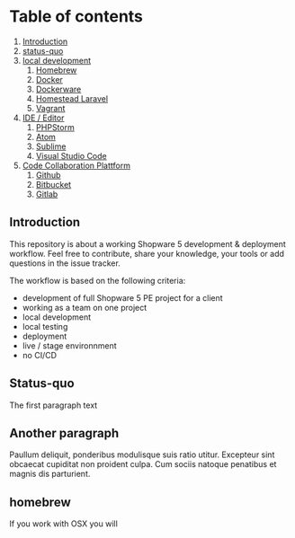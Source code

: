 
# Table of contents
1. [Introduction](#introduction)
2. [status-quo](#statusquo)
3. [local development](#local-development)
    1. [Homebrew](#homebrew)
    2. [Docker](#docker)
    3. [Dockerware](#dockware)
    4. [Homestead Laravel](#homestead-laravel)
    5. [Vagrant](#vagrant)
4. [IDE / Editor](#codingeditor)
    1. [PHPStorm](#phpstorm)
    2. [Atom](#atom)
    3. [Sublime](#sublime)
    4. [Visual Studio Code](#vscode)
4. [Code Collaboration Plattform](#ccplattform)
    1. [Github](#github)
    2. [Bitbucket](#bitbucket)
    3. [Gitlab](#gitlab)

## Introduction <a name="introduction"></a>
This repository is about a working Shopware 5 development & deployment workflow.
Feel free to contribute, share your knowledge, your tools or add questions in the issue tracker.

The workflow is based on the following criteria:
- development of full Shopware 5 PE project for a client
- working as a team on one project
- local development
- local testing
- deployment
- live / stage environnment
- no CI/CD


## Status-quo <a name="statusquo"></a>
The first paragraph text

## Another paragraph <a name="local-development"></a>
Paullum deliquit, ponderibus modulisque suis ratio utitur. Excepteur sint obcaecat cupiditat non proident culpa. Cum sociis natoque penatibus et magnis dis parturient.

## homebrew <a name="homebrew"></a>
If you work with OSX you will 
